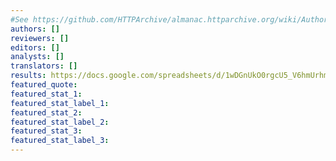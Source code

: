 ```yaml
---
#See https://github.com/HTTPArchive/almanac.httparchive.org/wiki/Authors'-Guide#metadata-to-add-at-the-top-of-your-chapters
authors: []
reviewers: []
editors: []
analysts: []
translators: []
results: https://docs.google.com/spreadsheets/d/1wDGnUkO0rgcU5_V6hmUrhm1pq60VU2XbeMHgYJEEaSM/edit#gid=454016814
featured_quote:
featured_stat_1:
featured_stat_label_1:
featured_stat_2:
featured_stat_label_2:
featured_stat_3:
featured_stat_label_3:
---
```

